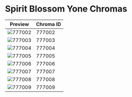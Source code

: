 # Spirit Blossom Yone Chromas

| Preview | Chroma ID |
|---------|-----------|
| ![777002](https://raw.communitydragon.org/latest/plugins/rcp-be-lol-game-data/global/default/v1/champion-chroma-images/777/777002.png) | 777002 |
| ![777003](https://raw.communitydragon.org/latest/plugins/rcp-be-lol-game-data/global/default/v1/champion-chroma-images/777/777003.png) | 777003 |
| ![777004](https://raw.communitydragon.org/latest/plugins/rcp-be-lol-game-data/global/default/v1/champion-chroma-images/777/777004.png) | 777004 |
| ![777005](https://raw.communitydragon.org/latest/plugins/rcp-be-lol-game-data/global/default/v1/champion-chroma-images/777/777005.png) | 777005 |
| ![777006](https://raw.communitydragon.org/latest/plugins/rcp-be-lol-game-data/global/default/v1/champion-chroma-images/777/777006.png) | 777006 |
| ![777007](https://raw.communitydragon.org/latest/plugins/rcp-be-lol-game-data/global/default/v1/champion-chroma-images/777/777007.png) | 777007 |
| ![777008](https://raw.communitydragon.org/latest/plugins/rcp-be-lol-game-data/global/default/v1/champion-chroma-images/777/777008.png) | 777008 |
| ![777009](https://raw.communitydragon.org/latest/plugins/rcp-be-lol-game-data/global/default/v1/champion-chroma-images/777/777009.png) | 777009 |
